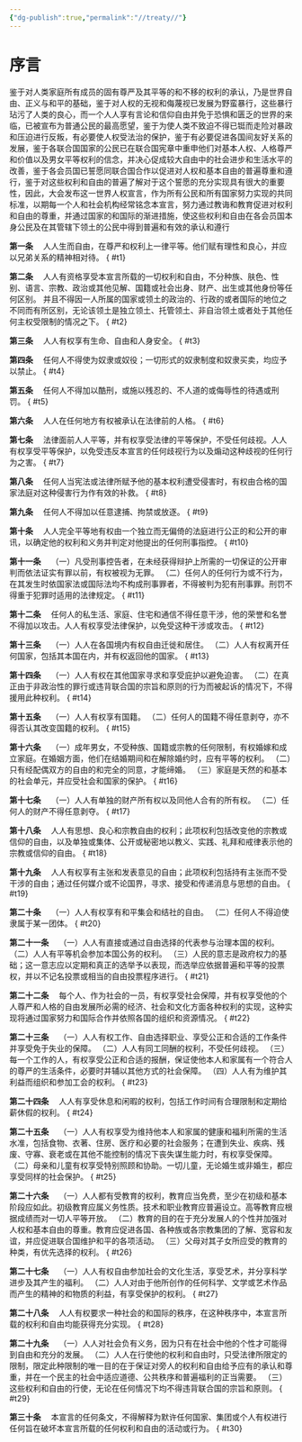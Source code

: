 ```yaml
---
{"dg-publish":true,"permalink":"//treaty//"}
---
```


# 序言
鉴于对人类家庭所有成员的固有尊严及其平等的和不移的权利的承认，乃是世界自由、正义与和平的基础，鉴于对人权的无视和侮蔑视已发展为野蛮暴行，这些暴行玷污了人类的良心，而一个人人享有言论和信仰自由并免于恐惧和匮乏的世界的来临，已被宣布为普通公民的最高愿望，鉴于为使人类不致迫不得已铤而走险对暴政和压迫进行反叛，有必要使人权受法治的保护，鉴于有必要促进各国间友好关系的发展，鉴于各联合国国家的公民已在联合国宪章中重申他们对基本人权、人格尊严和价值以及男女平等权利的信念，并决心促成较大自由中的社会进步和生活水平的改善，鉴于各会员国已誓愿同联合国合作以促进对人权和基本自由的普遍尊重和遵行，鉴于对这些权利和自由的普遍了解对于这个誓愿的充分实现具有很大的重要性，因此，大会发布这一世界人权宣言，作为所有公民和所有国家努力实现的共同标准，以期每一个人和社会机构经常铭念本宣言，努力通过教诲和教育促进对权利和自由的尊重，并通过国家的和国际的渐进措施，使这些权利和自由在各会员国本身公民及在其管辖下领土的公民中得到普遍和有效的承认和遵行

**第一条**　
人人生而自由，在尊严和权利上一律平等。他们赋有理性和良心，并应以兄弟关系的精神相对待。
{ #t1}


**第二条**　
人人有资格享受本宣言所载的一切权利和自由，不分种族、肤色、性别、语言、宗教、政治或其他见解、国籍或社会出身、财产、出生或其他身份等任何区别。
并且不得因一人所属的国家或领土的政治的、行政的或者国际的地位之不同而有所区别，无论该领土是独立领土、托管领土、非自治领土或者处于其他任何主权受限制的情况之下。
{ #t2}


**第三条**　
人人有权享有生命、自由和人身安全。
{ #t3}


**第四条**　
任何人不得使为奴隶或奴役；一切形式的奴隶制度和奴隶买卖，均应予以禁止。
{ #t4}


**第五条**　
任何人不得加以酷刑，或施以残忍的、不人道的或侮辱性的待遇或刑罚。
{ #t5}


**第六条**　
人人在任何地方有权被承认在法律前的人格。
{ #t6}


**第七条**　
法律面前人人平等，并有权享受法律的平等保护，不受任何歧视。人人有权享受平等保护，以免受违反本宣言的任何歧视行为以及煽动这种歧视的任何行为之害。
{ #t7}


**第八条**　
任何人当宪法或法律所赋予他的基本权利遭受侵害时，有权由合格的国家法庭对这种侵害行为作有效的补救。
{ #t8}


**第九条**　
任何人不得加以任意逮捕、拘禁或放逐。
{ #t9}


**第十条**　
人人完全平等地有权由一个独立而无偏倚的法庭进行公正的和公开的审讯，以确定他的权利和义务并判定对他提出的任何刑事指控。
{ #t10}


**第十一条**　
（一）凡受刑事控告者，在未经获得辩护上所需的一切保证的公开审判而依法证实有罪以前，有权被视为无罪。
（二）任何人的任何行为或不行为，在其发生时依国家法或国际法均不构成刑事罪者，不得被判为犯有刑事罪。刑罚不得重于犯罪时适用的法律规定。
{ #t11}


**第十二条**　
任何人的私生活、家庭、住宅和通信不得任意干涉，他的荣誉和名誉不得加以攻击。人人有权享受法律保护，以免受这种干涉或攻击。
{ #t12}


**第十三条**　
（一）人人在各国境内有权自由迁徙和居住。
（二）人人有权离开任何国家，包括其本国在内，并有权返回他的国家。
{ #t13}


**第十四条**　
（一）人人有权在其他国家寻求和享受庇护以避免迫害。
（二）在真正由于非政治性的罪行或违背联合国的宗旨和原则的行为而被起诉的情况下，不得援用此种权利。
{ #t14}


**第十五条**　
（一）人人有权享有国籍。
（二）任何人的国籍不得任意剥夺，亦不得否认其改变国籍的权利。
{ #t15}


**第十六条**　
（一）成年男女，不受种族、国籍或宗教的任何限制，有权婚嫁和成立家庭。在婚姻方面，他们在结婚期间和在解除婚约时，应有平等的权利。
（二）只有经配偶双方的自由的和完全的同意，才能缔婚。
（三）家庭是天然的和基本的社会单元，并应受社会和国家的保护。
{ #t16}


**第十七条**　
（一）人人有单独的财产所有权以及同他人合有的所有权。
（二）任何人的财产不得任意剥夺。
{ #t17}


**第十八条**　
人人有思想、良心和宗教自由的权利；此项权利包括改变他的宗教或信仰的自由，以及单独或集体、公开或秘密地以教义、实践、礼拜和戒律表示他的宗教或信仰的自由。
{ #t18}


**第十九条**　
人人有权享有主张和发表意见的自由；此项权利包括持有主张而不受干涉的自由；通过任何媒介或不论国界，寻求、接受和传递消息与思想的自由。
{ #t19}


**第二十条**　
（一）人人有权享有和平集会和结社的自由。
（二）任何人不得迫使隶属于某一团体。
{ #t20}


**第二十一条**　
（一）人人有直接或通过自由选择的代表参与治理本国的权利。
（二）人人有平等机会参加本国公务的权利。
（三）人民的意志是政府权力的基础；这一意志应以定期和真正的选举予以表现，而选举应依据普遍和平等的投票权，并以不记名投票或相当的自由投票程序进行。
{ #t21}


**第二十二条**　
每个人、作为社会的一员，有权享受社会保障，并有权享受他的个人尊严和人格的自由发展所必需的经济、社会和文化方面各种权利的实现，这种实现将通过国家努力和国际合作并依照各国的组织和资源情况。
{ #t22}


**第二十三条**　
（一）人人有权工作、自由选择职业、享受公正和合适的工作条件并享受免于失业的保障。
（二）人人有同工同酬的权利，不受任何歧视。
（三）每一个工作的人，有权享受公正和合适的报酬，保证使他本人和家属有一个符合人的尊严的生活条件，必要时并辅以其他方式的社会保障。
（四）人人有为维护其利益而组织和参加工会的权利。
{ #t23}


**第二十四条**　
人人有享受休息和闲暇的权利，包括工作时间有合理限制和定期给薪休假的权利。
{ #t24}


**第二十五条**　
（一）人人有权享受为维持他本人和家属的健康和福利所需的生活水准，包括食物、衣著、住房、医疗和必要的社会服务；在遭到失业、疾病、残废、守寡、衰老或在其他不能控制的情况下丧失谋生能力时，有权享受保障。
（二）母亲和儿童有权享受特别照顾和协助。一切儿童，无论婚生或非婚生，都应享受同样的社会保护。
{ #t25}


**第二十六条**　
（一）人人都有受教育的权利，教育应当免费，至少在初级和基本阶段应如此。初级教育应属义务性质。技术和职业教育应普遍设立。高等教育应根据成绩而对一切人平等开放。
（二）教育的目的在于充分发展人的个性并加强对人权和基本自由的尊重。教育应促进各国、各种族或各宗教集团的了解、宽容和友谊，并应促进联合国维护和平的各项活动。
（三）父母对其子女所应受的教育的种类，有优先选择的权利。
{ #t26}


**第二十七条**　
（一）人人有权自由参加社会的文化生活，享受艺术，并分享科学进步及其产生的福利。
（二）人人对由于他所创作的任何科学、文学或艺术作品而产生的精神的和物质的利益，有享受保护的权利。
{ #t27}


**第二十八条**　
人人有权要求一种社会的和国际的秩序，在这种秩序中，本宣言所载的权利和自由均能获得充分实现。
{ #t28}


**第二十九条**　
（一）人人对社会负有义务，因为只有在社会中他的个性才可能得到自由和充分的发展。
（二）人人在行使他的权利和自由时，只受法律所限定的限制，限定此种限制的唯一目的在于保证对旁人的权利和自由给予应有的承认和尊重，并在一个民主的社会中适应道德、公共秩序和普遍福利的正当需要。
（三）这些权利和自由的行使，无论在任何情况下均不得违背联合国的宗旨和原则。
{ #t29}


**第三十条**　
本宣言的任何条文，不得解释为默许任何国家、集团或个人有权进行任何旨在破坏本宣言所载的任何权利和自由的活动或行为。
{ #t30}
